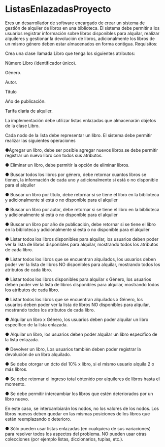 # ListasEnlazadasProyecto

Eres un desarrollador de software encargado de crear un sistema de gestión de alquiler de
libros en una biblioteca. El sistema debe permitir a los usuarios registrar información sobre
libros disponibles para alquilar, realizar alquileres y gestionar la devolución de libros,
adicionalmente los libros de un mismo género deben estar almacenados en forma contigua.
Requisitos:

Crea una clase llamada Libro que tenga los siguientes atributos:

Número Libro (identificador único).

Género.

Autor.

Título

Año de publicación.

Tarifa diaria de alquiler.

La implementación debe utilizar listas enlazadas que almacenarán objetos de la clase Libro.

Cada nodo de la lista debe representar un libro. El sistema debe permitir realizar las
siguientes operaciones

●Agregar un libro, debe ser posible agregar nuevos libros.se debe permitir registrar un
nuevo libro con todos sus atributos.

● Eliminar un libro, debe permitir la opción de eliminar libros.

● Buscar todos los libros por género, debe retornar cuantos libros se tienen, la
información de cada uno y adicionalmente si está o no disponible para el alquiler

● Buscar un libro por título, debe retornar si se tiene el libro en la biblioteca y
adicionalmente si está o no disponible para el alquiler

● Buscar un libro por autor, debe retornar si se tiene el libro en la biblioteca y
adicionalmente si está o no disponible para el alquiler

● Buscar un libro por año de publicación, debe retornar si se tiene el libro en la
biblioteca y adicionalmente si está o no disponible para el alquiler

● Listar todos los libros disponibles para alquilar, los usuarios deben poder ver la lista
de libros disponibles para alquilar, mostrando todos los atributos de cada libro.

● Listar todos los libros que se encuentran alquilados, los usuarios deben poder ver la
lista de libros NO disponibles para alquilar, mostrando todos los atributos de cada
libro.

● Listar todos los libros disponibles para alquilar x Género, los usuarios deben poder
ver la lista de libros disponibles para alquilar, mostrando todos los atributos de cada
libro.

● Listar todos los libros que se encuentran alquilados x Género, los usuarios deben
poder ver la lista de libros NO disponibles para alquilar, mostrando todos los
atributos de cada libro.

● Alquilar un libro x Género, los usuarios deben poder alquilar un libro específico de la
lista enlazada.

● Alquilar un libro, los usuarios deben poder alquilar un libro específico de la lista
enlazada.

● Devolver un libro, Los usuarios también deben poder registrar la devolución de un
libro alquilado.

● Se debe otorgar un dcto del 10% x libro, si el mismo usuario alquila 2 o más libros.

● Se debe retornar el ingreso total obtenido por alquileres de libros hasta el momento.

● Se debe permitir intercambiar los libros que estén deteriorados por un libro nuevo.

En este caso, se intercambiarán los nodos, no los valores de los nodos. Los libros
nuevos deben quedar en las mismas posiciones de los libros que están
reemplazando x deterioro.

● Sólo pueden usar listas enlazadas (en cualquiera de sus variaciones) para resolver
todos los aspectos del problema. NO pueden usar otras colecciones (por ejemplo
listas, diccionarios, tuplas, etc.).
